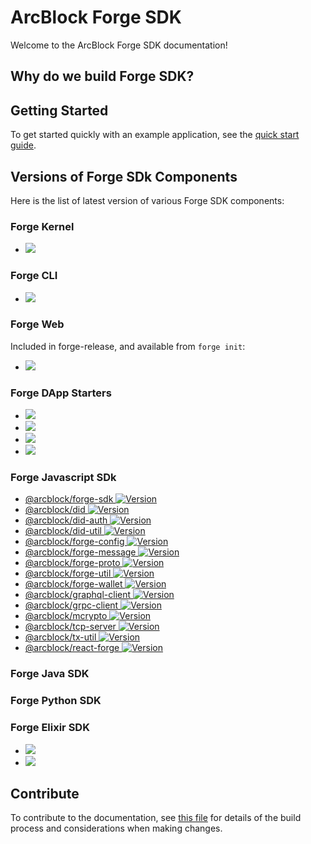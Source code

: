 # ArcBlock Forge SDK

Welcome to the ArcBlock Forge SDK documentation!

## Why do we build Forge SDK?

## Getting Started

To get started quickly with an example application, see the [quick start guide](intro/).

<!-- To learn the supported SDK we built, see the [Forge SDK](sdk/).

For more details on how Forge SDK works, see the respective documentation for
[Forge Architecture](arch/), [Forge Core](core/) [Tools](tools/). -->

## Versions of Forge SDk Components

Here is the list of latest version of various Forge SDK components:

### Forge Kernel

- ![](https://img.shields.io/badge/dynamic/json.svg?color=red&label=Forge&query=%24.latest&url=http%3A%2F%2Freleases.arcblock.io%2Fforge%2Flatest.json)

### Forge CLI

- [![](https://img.shields.io/npm/v/@arcblock/forge-cli.svg?label=forge-cli)](https://www.npmjs.com/package/@arcblock/forge-cli)

### Forge Web

Included in forge-release, and available from `forge init`:

- [![](https://img.shields.io/npm/v/@arcblock/forge-web.svg?label=forge-web)](https://www.npmjs.com/package/@arcblock/forge-web)

### Forge DApp Starters

- [![](https://img.shields.io/npm/v/forge-next-starter.svg?label=forge-next-starter)](https://www.npmjs.com/package/forge-next-starter)
- [![](https://img.shields.io/npm/v/forge-react-starter.svg?label=forge-react-starter)](https://www.npmjs.com/package/forge-react-starter)
- [![](https://img.shields.io/npm/v/forge-keystone-starter.svg?label=forge-keystone-starter)](https://www.npmjs.com/package/forge-keystone-starter)
- [![](https://img.shields.io/npm/v/forge-gatsby-starter.svg?label=forge-gatsby-starter)](https://www.npmjs.com/package/forge-gatsby-starter)

### Forge Javascript SDk

- [@arcblock/forge-sdk <img src="https://img.shields.io/npm/v/@arcblock/forge-sdk.svg" alt="Version">](https://www.npmjs.com/package/@arcblock/forge-sdk)
- [@arcblock/did <img src="https://img.shields.io/npm/v/@arcblock/did.svg" alt="Version">](https://www.npmjs.com/package/@arcblock/did)
- [@arcblock/did-auth <img src="https://img.shields.io/npm/v/@arcblock/did-auth.svg" alt="Version">](https://www.npmjs.com/package/@arcblock/did-auth)
- [@arcblock/did-util <img src="https://img.shields.io/npm/v/@arcblock/did-util.svg" alt="Version">](https://www.npmjs.com/package/@arcblock/did-util)
- [@arcblock/forge-config <img src="https://img.shields.io/npm/v/@arcblock/forge-config.svg" alt="Version">](https://www.npmjs.com/package/@arcblock/forge-config)
- [@arcblock/forge-message <img src="https://img.shields.io/npm/v/@arcblock/forge-message.svg" alt="Version">](https://www.npmjs.com/package/@arcblock/forge-message)
- [@arcblock/forge-proto <img src="https://img.shields.io/npm/v/@arcblock/forge-proto.svg" alt="Version">](https://www.npmjs.com/package/@arcblock/forge-proto)
- [@arcblock/forge-util <img src="https://img.shields.io/npm/v/@arcblock/forge-util.svg" alt="Version">](https://www.npmjs.com/package/@arcblock/forge-util)
- [@arcblock/forge-wallet <img src="https://img.shields.io/npm/v/@arcblock/forge-wallet.svg" alt="Version">](https://www.npmjs.com/package/@arcblock/forge-wallet)
- [@arcblock/graphql-client <img src="https://img.shields.io/npm/v/@arcblock/graphql-client.svg" alt="Version">](https://www.npmjs.com/package/@arcblock/graphql-client)
- [@arcblock/grpc-client <img src="https://img.shields.io/npm/v/@arcblock/grpc-client.svg" alt="Version">](https://www.npmjs.com/package/@arcblock/grpc-client)
- [@arcblock/mcrypto <img src="https://img.shields.io/npm/v/@arcblock/mcrypto.svg" alt="Version">](https://www.npmjs.com/package/@arcblock/mcrypto)
- [@arcblock/tcp-server <img src="https://img.shields.io/npm/v/@arcblock/tcp-server.svg" alt="Version">](https://www.npmjs.com/package/@arcblock/tcp-server)
- [@arcblock/tx-util <img src="https://img.shields.io/npm/v/@arcblock/tx-util.svg" alt="Version">](https://www.npmjs.com/package/@arcblock/tx-util)
- [@arcblock/react-forge <img src="https://img.shields.io/npm/v/@arcblock/react-forge.svg" alt="Version">](https://www.npmjs.com/package/@arcblock/react-forge)

### Forge Java SDK


### Forge Python SDK

### Forge Elixir SDK

- [![](https://img.shields.io/github/tag/arcblock/forge-elixir-sdk.svg?label=forge-elixir-sdk)](https://github.com/ArcBlock/forge-elixir-sdk)
- [![](https://img.shields.io/github/tag/arcblock/abt-did-elixir.svg?label=abt-did-elixir)](https://github.com/ArcBlock/abt-did-elixir)

## Contribute

To contribute to the documentation, see [this file](./DOCS_README.md) for details of the build process and
considerations when making changes.
